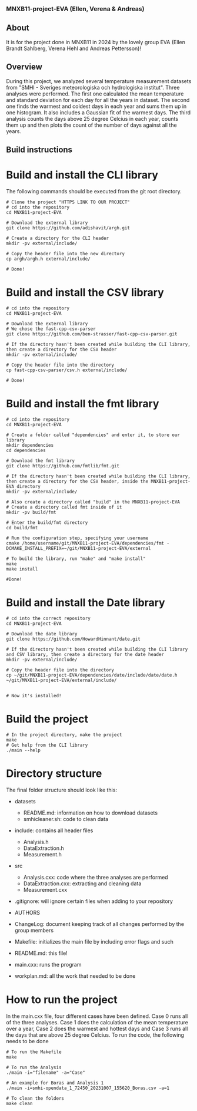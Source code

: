 ### MNXB11-project-EVA (Ellen, Verena & Andreas)
## About
It is for the project done in MNXB11 in 2024 by the lovely group EVA (Ellen Brandt Sahlberg, Verena Hehl and Andreas Pettersson)!

## Overview

During this project, we analyzed several temperature measurement datasets from "SMHI - Sveriges meteorologiska och hydrologiska institut". Three analyses were performed. The first one calculated the mean temperature and standard deviation for each day for all the years in dataset. The second one finds the warmest and coldest days in each year and sums them up in one histogram. It also includes a Gaussian fit of the warmest days. The third analysis counts the days above 25 degree Celcius in each year, counts them up and then plots the count of the number of days against all the years. 

## Build instructions

# Build and install the CLI library
The following commands should be executed from the git root directory.

```
# Clone the project "HTTPS LINK TO OUR PROJECT"
# cd into the repository
cd MNXB11-project-EVA

# Download the external library
git clone https://github.com/adishavit/argh.git

# Create a directory for the CLI header
mkdir -pv external/include/

# Copy the header file into the new directory
cp argh/argh.h external/include/

# Done!
```

# Build and install the CSV library
```
# cd into the repository
cd MNXB11-project-EVA

# Download the external library 
# We chose the fast-cpp-csv-parser
git clone https://github.com/ben-strasser/fast-cpp-csv-parser.git

# If the directory hasn't been created while building the CLI library, then create a directory for the CSV header
mkdir -pv external/include/

# Copy the header file into the directory
cp fast-cpp-csv-parser/csv.h external/include/

# Done!
```

# Build and install the fmt library
```
# cd into the repository
cd MNXB11-project-EVA

# Create a folder called "dependencies" and enter it, to store our library
mkdir dependencies
cd dependencies

# Download the fmt library
git clone https://github.com/fmtlib/fmt.git

# If the directory hasn't been created while building the CLI library, then create a directory for the CSV header, inside the MNXB11-project-EVA directory
mkdir -pv external/include/

# Also create a directory called "build" in the MNXB11-project-EVA 
# Create a directory called fmt inside of it
mkdir -pv build/fmt

# Enter the build/fmt directory
cd build/fmt

# Run the configuration step, specifying your username
cmake /home/username/git/MNXB11-project-EVA/dependencies/fmt -DCMAKE_INSTALL_PREFIX=~/git/MNXB11-project-EVA/external

# To build the library, run "make" and "make install"
make
make install

#Done!

```

# Build and install the Date library
```
# cd into the correct repository
cd MNXB11-project-EVA

# Download the date library
git clone https://github.com/HowardHinnant/date.git

# If the directory hasn't been created while building the CLI library and CSV library, then create a directory for the date header
mkdir -pv external/include/

# Copy the header file into the directory
cp ~/git/MNXB11-project-EVA/dependencies/date/include/date/date.h ~/git/MNXB11-project-EVA/external/include/


# Now it's installed!

```

# Build the project

```
# In the project directory, make the project
make
# Get help from the CLI library 
./main --help

```


# Directory structure

The final folder structure should look like this:
- datasets
  - README.md: information on how to download datasets
  - smhicleaner.sh: code to clean data

- include: contains all header files
  - Analysis.h
  - DataExtraction.h
  - Measurement.h

- src
  - Analysis.cxx: code where the three analyses are performed
  - DataExtraction.cxx: extracting and cleaning data
  - Measurement.cxx

- .gitignore: will ignore certain files when adding to your repository

- AUTHORS

- ChangeLog: document keeping track of all changes performed by the group members

- Makefile: initializes the main file by including error flags and such

- README.md: this file!

- main.cxx: runs the program

- workplan.md: all the work that needed to be done


# How to run the project

In the main.cxx file, four different cases have been defined. Case 0 runs all of the three analyses. Case 1 does the calculation of the mean temperature over a year, Case 2 does the warmest and hottest days and Case 3 runs all the days that are above 25 degree Celcius. To run the code, the following needs to be done

```
# To run the Makefile
make

# To run the Analysis
./main -i="filename" -a="Case"

# An example for Boras and Analysis 1
./main -i=smhi-opendata_1_72450_20231007_155620_Boras.csv -a=1

# To clean the folders
make clean

```
